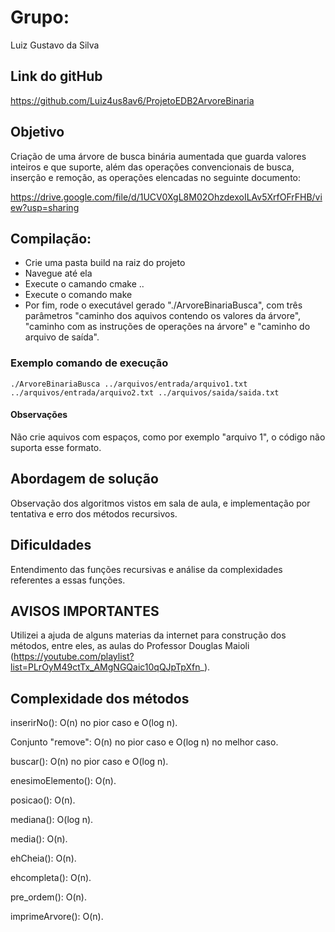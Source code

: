 # Grupo:

Luiz Gustavo da Silva

## Link do gitHub

https://github.com/Luiz4us8av6/ProjetoEDB2ArvoreBinaria

## Objetivo 

Criação de uma árvore de busca binária aumentada que guarda valores inteiros e que suporte, além das operações convencionais de busca, inserção e remoção, as operações elencadas no seguinte documento:

https://drive.google.com/file/d/1UCV0XgL8M02OhzdexoILAv5XrfOFrFHB/view?usp=sharing

## Compilação:

- Crie uma pasta build na raiz do projeto
- Navegue até ela
- Execute o camando cmake ..
- Execute o comando make
- Por fim, rode o executável gerado "./ArvoreBinariaBusca", com três parâmetros 
"caminho dos aquivos contendo os valores da árvore", "caminho com as instruções de operações na árvore" e "caminho do arquivo de saída".

### Exemplo comando de execução

    ./ArvoreBinariaBusca ../arquivos/entrada/arquivo1.txt ../arquivos/entrada/arquivo2.txt ../arquivos/saida/saida.txt

#### Observações

Não crie aquivos com espaços, como por exemplo "arquivo 1", o código não suporta esse formato.

## Abordagem de solução

Observação dos algoritmos vistos em sala de aula, e implementação por tentativa e erro dos métodos recursivos.

## Dificuldades 

Entendimento das funções recursivas e análise da complexidades referentes a essas funções.

## AVISOS IMPORTANTES

Utilizei a ajuda de alguns materias da internet para construção dos métodos, entre eles, as aulas do Professor Douglas Maioli (https://youtube.com/playlist?list=PLrOyM49ctTx_AMgNGQaic10qQJpTpXfn_).

## Complexidade dos métodos

inserirNo(): O(n) no pior caso e O(log n). 

Conjunto "remove": O(n) no pior caso e O(log n) no melhor caso.

buscar(): O(n) no pior caso e O(log n). 

enesimoElemento(): O(n).

posicao(): O(n).

mediana(): O(log n).

media(): O(n). 

ehCheia(): O(n).

ehcompleta(): O(n).

pre_ordem(): O(n).

imprimeArvore(): O(n).







